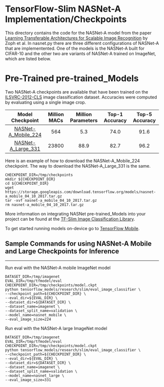 # TensorFlow-Slim NASNet-A Implementation/Checkpoints
This directory contains the code for the NASNet-A model from the paper
[Learning Transferable Architectures for Scalable Image Recognition](https://arxiv.org/abs/1707.07012) by Zoph et al.
In nasnet.py there are three different configurations of NASNet-A that are implementented. One of the models is the NASNet-A built for CIFAR-10 and the
other two are variants of NASNet-A trained on ImageNet, which are listed below.

# Pre-Trained pre-trained_Models
Two NASNet-A checkpoints are available that have been trained on the
[ILSVRC-2012-CLS](http://www.image-net.org/challenges/LSVRC/2012/)
image classification dataset. Accuracies were computed by evaluating using a single image crop.

Model Checkpoint | Million MACs | Million Parameters | Top-1 Accuracy| Top-5 Accuracy |
:----:|:------------:|:----------:|:-------:|:-------:|
[NASNet-A_Mobile_224](https://storage.googleapis.com/download.tensorflow.org/models/nasnet-a_mobile_04_10_2017.tar.gz)|564|5.3|74.0|91.6|
[NASNet-A_Large_331](https://storage.googleapis.com/download.tensorflow.org/models/nasnet-a_large_04_10_2017.tar.gz)|23800|88.9|82.7|96.2|


Here is an example of how to download the NASNet-A_Mobile_224 checkpoint. The way to download the NASNet-A_Large_331 is the same.

```shell
CHECKPOINT_DIR=/tmp/checkpoints
mkdir ${CHECKPOINT_DIR}
cd ${CHECKPOINT_DIR}
wget https://storage.googleapis.com/download.tensorflow.org/models/nasnet-a_mobile_04_10_2017.tar.gz
tar -xvf nasnet-a_mobile_04_10_2017.tar.gz
rm nasnet-a_mobile_04_10_2017.tar.gz
```
More information on integrating NASNet pre-trained_Models into your project can be found at the [TF-Slim Image Classification Library](https://github.com/tensorflow/models/blob/master/research/slim/README.md).

To get started running models on-device go to [TensorFlow Mobile](https://www.tensorflow.org/mobile/).

## Sample Commands for using NASNet-A Mobile and Large Checkpoints for Inference
-------
Run eval with the NASNet-A mobile ImageNet model

```shell
DATASET_DIR=/tmp/imagenet
EVAL_DIR=/tmp/tfmodel/eval
CHECKPOINT_DIR=/tmp/checkpoints/model.ckpt
python tensorflow_models/research/slim/eval_image_classifier \
--checkpoint_path=${CHECKPOINT_DIR} \
--eval_dir=${EVAL_DIR} \
--dataset_dir=${DATASET_DIR} \
--dataset_name=imagenet \
--dataset_split_name=validation \
--model_name=nasnet_mobile \
--eval_image_size=224
```

Run eval with the NASNet-A large ImageNet model

```shell
DATASET_DIR=/tmp/imagenet
EVAL_DIR=/tmp/tfmodel/eval
CHECKPOINT_DIR=/tmp/checkpoints/model.ckpt
python tensorflow_models/research/slim/eval_image_classifier \
--checkpoint_path=${CHECKPOINT_DIR} \
--eval_dir=${EVAL_DIR} \
--dataset_dir=${DATASET_DIR} \
--dataset_name=imagenet \
--dataset_split_name=validation \
--model_name=nasnet_large \
--eval_image_size=331
```
